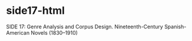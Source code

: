 # side17-html
SIDE 17: Genre Analysis and Corpus Design. Nineteenth-Century Spanish-American Novels (1830–1910) 

